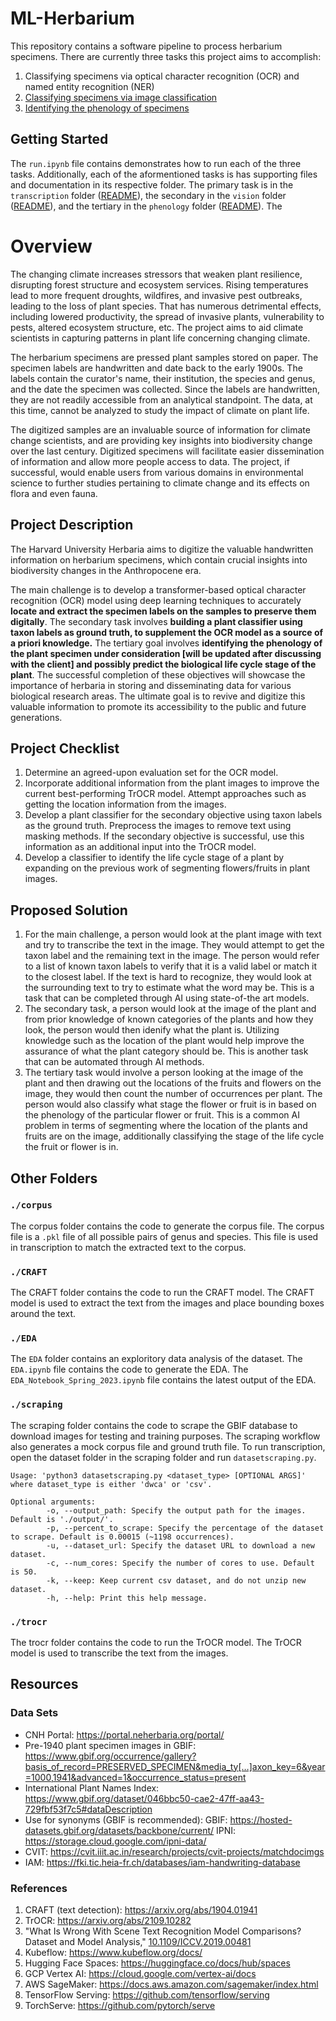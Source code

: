 # ML-Herbarium

This repository contains a software pipeline to process herbarium specimens. There are currently three tasks this project aims to accomplish:
1. Classifying specimens via optical character recognition (OCR) and named entity recognition (NER)
2. [Classifying specimens via image classification](https://github.com/BU-Spark/ml-herbarium-classify.git)
3. [Identifying the phenology of specimens](https://github.com/BU-Spark/ml-herbarium-phenology)

## Getting Started
The `run.ipynb` file contains demonstrates how to run each of the three tasks. Additionally, each of the aformentioned tasks is has supporting files and documentation in its respective folder. The primary task is in the `transcription` folder ([README](./transcription/ReadMe.md)), the secondary in the `vision` folder ([README](./vision/README.md)), and the tertiary in the `phenology` folder ([README](./phenology/README.md)). The 

# Overview
 
The changing climate increases stressors that weaken plant resilience, disrupting forest structure and ecosystem services. Rising temperatures lead to more frequent droughts, wildfires, and invasive pest outbreaks, leading to the loss of plant species. That has numerous detrimental effects, including lowered productivity, the spread of invasive plants, vulnerability to pests, altered ecosystem structure, etc. The project aims to aid climate scientists in capturing patterns in plant life concerning changing climate.

The herbarium specimens are pressed plant samples stored on paper. The specimen labels are handwritten and date back to the early 1900s. The labels contain the curator's name, their institution, the species and genus, and the date the specimen was collected. Since the labels are handwritten, they are not readily accessible from an analytical standpoint. The data, at this time, cannot be analyzed to study the impact of climate on plant life.

The digitized samples are an invaluable source of information for climate change scientists, and are providing key insights into biodiversity change over the last century. Digitized specimens will facilitate easier dissemination of information and allow more people access to data. The project, if successful, would enable users from various domains in environmental science to further studies pertaining to climate change and its effects on flora and even fauna.


## Project Description

The Harvard University Herbaria aims to digitize the valuable handwritten information on herbarium specimens, which contain crucial insights into biodiversity changes in the Anthropocene era. 

The main challenge is to develop a transformer-based optical character recognition (OCR) model using deep learning techniques to accurately **locate and extract the specimen labels on the samples to preserve them digitally**. The secondary task involves **building a plant classifier using taxon labels as ground truth, to supplement the OCR model as a source of a priori knowledge.** The tertiary goal involves **identifying the phenology of the plant specimen under consideration [will be updated after discussing with the client] and possibly predict the biological life cycle stage of the plant**. The successful completion of these objectives will showcase the importance of herbaria in storing and disseminating data for various biological research areas. The ultimate goal is to revive and digitize this valuable information to promote its accessibility to the public and future generations.



## Project Checklist

1. Determine an agreed-upon evaluation set for the OCR model.
2. Incorporate additional information from the plant images to improve the current best-performing TrOCR model. Attempt approaches such as getting the location information from the images.
3. Develop a plant classifier for the secondary objective using taxon labels as the ground truth. Preprocess the images to remove text using masking methods. If the secondary objective is successful, use this information as an additional input into the TrOCR model.
4. Develop a classifier to identify the life cycle stage of a plant by expanding on the previous work of segmenting flowers/fruits in plant images.




## Proposed Solution

1. For the main challenge, a person would look at the plant image with text and try to transcribe the text in the image. They would attempt to get the taxon label and the remaining text in the image. The person would refer to a list of known taxon labels to verify that it is a valid label or match it to the closest label. If the text is hard to recognize, they would look at the surrounding text to try to estimate what the word may be. This is a task that can be completed through AI using state-of-the art models.
2. The secondary task, a person would look at the image of the plant and from prior knowledge of known categories of the plants and how they look, the person would then idenify what the plant is. Utilizing knowledge such as the location of the plant would help improve the assurance of what the plant category should be. This is another task that can be automated through AI methods.
3. The tertiary task would involve a person looking at the image of the plant and then drawing out the locations of the fruits and flowers on the image, they would then count the number of occurrences per plant. The person would also classify what stage the flower or fruit is in based on the phenology of the particular flower or fruit. This is a common AI problem in terms of segmenting where the location of the plants and fruits are on the image, additionally classifying the stage of the life cycle the fruit or flower is in.

## Other Folders
### `./corpus`
The corpus folder contains the code to generate the corpus file. The corpus file is a `.pkl` file of all possible pairs of genus and species. This file is used in transcription to match the extracted text to the corpus.

### `./CRAFT`
The CRAFT folder contains the code to run the CRAFT model. The CRAFT model is used to extract the text from the images and place bounding boxes around the text.

### `./EDA`
The `EDA` folder contains an exploritory data analysis of the dataset. The `EDA.ipynb` file contains the code to generate the EDA. The `EDA_Notebook_Spring_2023.ipynb` file contains the latest output of the EDA.

### `./scraping`
The scraping folder contains the code to scrape the GBIF database to download images for testing and training purposes. The scraping workflow also generates a mock corpus file and ground truth file.
To run transcription, open the dataset folder in the scraping folder and run `datasetscraping.py`.
```
Usage: 'python3 datasetscraping.py <dataset_type> [OPTIONAL ARGS]' where dataset_type is either 'dwca' or 'csv'.

Optional arguments:
        -o, --output_path: Specify the output path for the images. Default is './output/'.
        -p, --percent_to_scrape: Specify the percentage of the dataset to scrape. Default is 0.00015 (~1198 occurrences).
        -u, --dataset_url: Specify the dataset URL to download a new dataset.
        -c, --num_cores: Specify the number of cores to use. Default is 50.
        -k, --keep: Keep current csv dataset, and do not unzip new dataset.
        -h, --help: Print this help message.
```

### `./trocr`
The trocr folder contains the code to run the TrOCR model. The TrOCR model is used to transcribe the text from the images.

## Resources

### Data Sets

* CNH Portal: https://portal.neherbaria.org/portal/ 
* Pre-1940 plant specimen images in GBIF: https://www.gbif.org/occurrence/gallery?basis_of_record=PRESERVED_SPECIMEN&media_ty[…]axon_key=6&year=1000,1941&advanced=1&occurrence_status=present  
* International Plant Names Index: https://www.gbif.org/dataset/046bbc50-cae2-47ff-aa43-729fbf53f7c5#dataDescription
* Use for synonyms (GBIF is recommended):
GBIF: https://hosted-datasets.gbif.org/datasets/backbone/current/
IPNI:  https://storage.cloud.google.com/ipni-data/
* CVIT: https://cvit.iiit.ac.in/research/projects/cvit-projects/matchdocimgs
* IAM: https://fki.tic.heia-fr.ch/databases/iam-handwriting-database


### References

1. CRAFT (text detection): https://arxiv.org/abs/1904.01941
2. TrOCR: https://arxiv.org/abs/2109.10282
3. "What Is Wrong With Scene Text Recognition Model Comparisons? Dataset and Model Analysis," [10.1109/ICCV.2019.00481](https://doi.org/10.1109/ICCV.2019.00481)
4. Kubeflow: https://www.kubeflow.org/docs/
5. Hugging Face Spaces: https://huggingface.co/docs/hub/spaces
6. GCP Vertex AI: https://cloud.google.com/vertex-ai/docs
7. AWS SageMaker: https://docs.aws.amazon.com/sagemaker/index.html
8. TensorFlow Serving: https://github.com/tensorflow/serving
9. TorchServe: https://github.com/pytorch/serve
